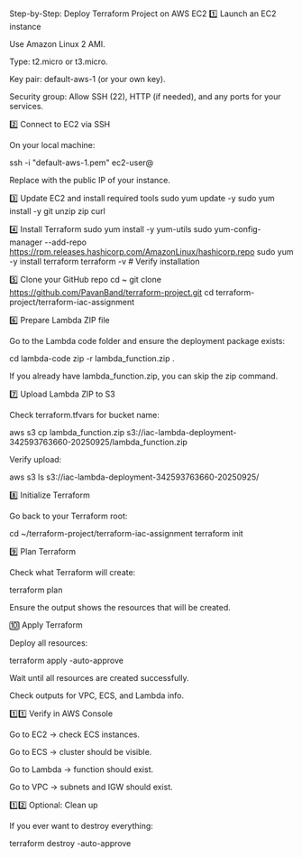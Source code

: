 Step-by-Step: Deploy Terraform Project on AWS EC2
1️⃣ Launch an EC2 instance

Use Amazon Linux 2 AMI.

Type: t2.micro or t3.micro.

Key pair: default-aws-1 (or your own key).

Security group: Allow SSH (22), HTTP (if needed), and any ports for your services.

2️⃣ Connect to EC2 via SSH

On your local machine:

ssh -i "default-aws-1.pem" ec2-user@<EC2-Public-IP>


Replace <EC2-Public-IP> with the public IP of your instance.

3️⃣ Update EC2 and install required tools
sudo yum update -y
sudo yum install -y git unzip zip curl

4️⃣ Install Terraform
sudo yum install -y yum-utils
sudo yum-config-manager --add-repo https://rpm.releases.hashicorp.com/AmazonLinux/hashicorp.repo
sudo yum -y install terraform
terraform -v  # Verify installation

5️⃣ Clone your GitHub repo
cd ~
git clone https://github.com/PavanBand/terraform-project.git
cd terraform-project/terraform-iac-assignment

6️⃣ Prepare Lambda ZIP file

Go to the Lambda code folder and ensure the deployment package exists:

cd lambda-code
zip -r lambda_function.zip .


If you already have lambda_function.zip, you can skip the zip command.

7️⃣ Upload Lambda ZIP to S3

Check terraform.tfvars for bucket name:

aws s3 cp lambda_function.zip s3://iac-lambda-deployment-342593763660-20250925/lambda_function.zip


Verify upload:

aws s3 ls s3://iac-lambda-deployment-342593763660-20250925/

8️⃣ Initialize Terraform

Go back to your Terraform root:

cd ~/terraform-project/terraform-iac-assignment
terraform init

9️⃣ Plan Terraform

Check what Terraform will create:

terraform plan


Ensure the output shows the resources that will be created.

🔟 Apply Terraform

Deploy all resources:

terraform apply -auto-approve


Wait until all resources are created successfully.

Check outputs for VPC, ECS, and Lambda info.

1️⃣1️⃣ Verify in AWS Console

Go to EC2 → check ECS instances.

Go to ECS → cluster should be visible.

Go to Lambda → function should exist.

Go to VPC → subnets and IGW should exist.

1️⃣2️⃣ Optional: Clean up

If you ever want to destroy everything:

terraform destroy -auto-approve
